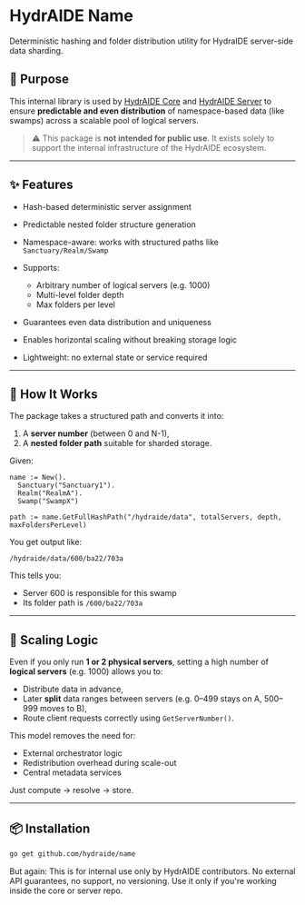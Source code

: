 # HydrAIDE Name

Deterministic hashing and folder distribution utility for HydraIDE server-side data sharding.

## 🔧 Purpose

This internal library is used by [HydrAIDE Core](https://github.com/hydraide/core) and [HydrAIDE Server](https://github.com/hydraide/server) to ensure **predictable and even distribution** of namespace-based data (like swamps) across a scalable pool of logical servers.

> ⚠️ This package is **not intended for public use**.
> It exists solely to support the internal infrastructure of the HydrAIDE ecosystem.

---

## ✨ Features

* Hash-based deterministic server assignment
* Predictable nested folder structure generation
* Namespace-aware: works with structured paths like `Sanctuary/Realm/Swamp`
* Supports:

    * Arbitrary number of logical servers (e.g. 1000)
    * Multi-level folder depth
    * Max folders per level
* Guarantees even data distribution and uniqueness
* Enables horizontal scaling without breaking storage logic
* Lightweight: no external state or service required

---

## 🧠 How It Works

The package takes a structured path and converts it into:

1. A **server number** (between 0 and N-1),
2. A **nested folder path** suitable for sharded storage.

Given:

```
name := New().
  Sanctuary("Sanctuary1").
  Realm("RealmA").
  Swamp("SwampX")

path := name.GetFullHashPath("/hydraide/data", totalServers, depth, maxFoldersPerLevel)
```

You get output like:

```
/hydraide/data/600/ba22/703a
```

This tells you:

* Server 600 is responsible for this swamp
* Its folder path is `/600/ba22/703a`

---

## 🧱 Scaling Logic

Even if you only run **1 or 2 physical servers**, setting a high number of **logical servers** (e.g. 1000) allows you to:

* Distribute data in advance,
* Later **split** data ranges between servers (e.g. 0–499 stays on A, 500–999 moves to B),
* Route client requests correctly using `GetServerNumber()`.

This model removes the need for:

* External orchestrator logic
* Redistribution overhead during scale-out
* Central metadata services

Just compute → resolve → store.

---

## 📦 Installation

```bash
go get github.com/hydraide/name
```

But again:
This is for internal use only by HydrAIDE contributors. No external API guarantees, no support, no versioning. Use it only if you're working inside the core or server repo.
